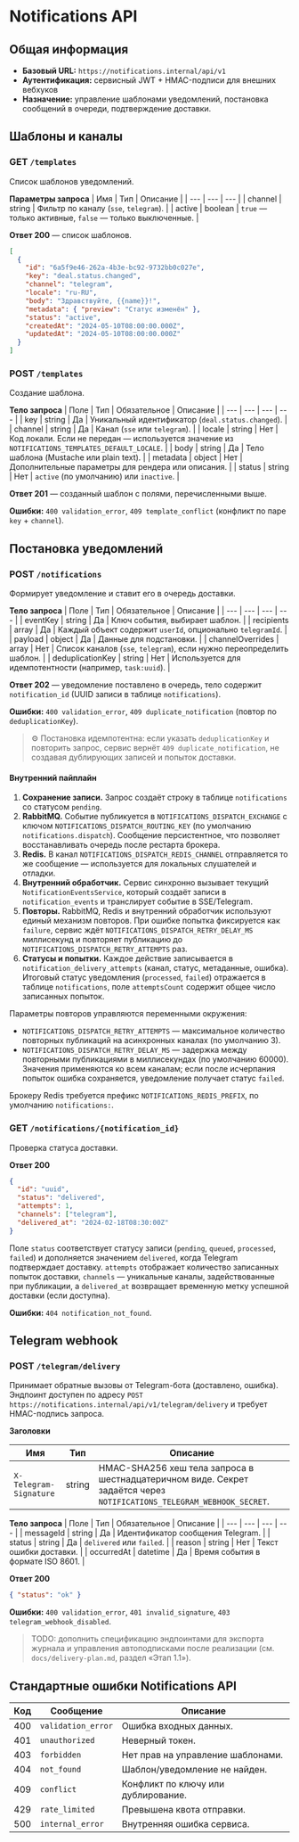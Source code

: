 # Notifications API

## Общая информация
- **Базовый URL:** `https://notifications.internal/api/v1`
- **Аутентификация:** сервисный JWT + HMAC-подписи для внешних вебхуков
- **Назначение:** управление шаблонами уведомлений, постановка сообщений в очереди, подтверждение доставки.

## Шаблоны и каналы

### GET `/templates`
Список шаблонов уведомлений.

**Параметры запроса**
| Имя | Тип | Описание |
| --- | --- | --- |
| channel | string | Фильтр по каналу (`sse`, `telegram`). |
| active | boolean | `true` — только активные, `false` — только выключенные. |

**Ответ 200** — список шаблонов.

```json
[
  {
    "id": "6a5f9e46-262a-4b3e-bc92-9732bb0c027e",
    "key": "deal.status.changed",
    "channel": "telegram",
    "locale": "ru-RU",
    "body": "Здравствуйте, {{name}}!",
    "metadata": { "preview": "Статус изменён" },
    "status": "active",
    "createdAt": "2024-05-10T08:00:00.000Z",
    "updatedAt": "2024-05-10T08:00:00.000Z"
  }
]
```

### POST `/templates`
Создание шаблона.

**Тело запроса**
| Поле | Тип | Обязательное | Описание |
| --- | --- | --- | --- |
| key | string | Да | Уникальный идентификатор (`deal.status.changed`). |
| channel | string | Да | Канал (`sse` или `telegram`). |
| locale | string | Нет | Код локали. Если не передан — используется значение из `NOTIFICATIONS_TEMPLATES_DEFAULT_LOCALE`. |
| body | string | Да | Тело шаблона (Mustache или plain text). |
| metadata | object | Нет | Дополнительные параметры для рендера или описания. |
| status | string | Нет | `active` (по умолчанию) или `inactive`. |

**Ответ 201** — созданный шаблон с полями, перечисленными выше.

**Ошибки:** `400 validation_error`, `409 template_conflict` (конфликт по паре `key` + `channel`).

## Постановка уведомлений

### POST `/notifications`
Формирует уведомление и ставит его в очередь доставки.

**Тело запроса**
| Поле | Тип | Обязательное | Описание |
| --- | --- | --- | --- |
| eventKey | string | Да | Ключ события, выбирает шаблон. |
| recipients | array<object> | Да | Каждый объект содержит `userId`, опционально `telegramId`. |
| payload | object | Да | Данные для подстановки. |
| channelOverrides | array<string> | Нет | Список каналов (`sse`, `telegram`), если нужно переопределить шаблон. |
| deduplicationKey | string | Нет | Используется для идемпотентности (например, `task:uuid`). |

**Ответ 202** — уведомление поставлено в очередь, тело содержит `notification_id` (UUID записи в таблице `notifications`).

**Ошибки:** `400 validation_error`, `409 duplicate_notification` (повтор по `deduplicationKey`).

> ⚙️ Постановка идемпотентна: если указать `deduplicationKey` и повторить запрос, сервис вернёт `409 duplicate_notification`, не создавая дублирующих записей и попыток доставки.

#### Внутренний пайплайн

1. **Сохранение записи.** Запрос создаёт строку в таблице `notifications` со статусом `pending`.
2. **RabbitMQ.** Событие публикуется в `NOTIFICATIONS_DISPATCH_EXCHANGE` с ключом `NOTIFICATIONS_DISPATCH_ROUTING_KEY` (по умолчанию `notifications.dispatch`). Сообщение персистентное, что позволяет восстанавливать очередь после рестарта брокера.
3. **Redis.** В канал `NOTIFICATIONS_DISPATCH_REDIS_CHANNEL` отправляется то же сообщение — используется для локальных слушателей и отладки.
4. **Внутренний обработчик.** Сервис синхронно вызывает текущий `NotificationEventsService`, который создаёт записи в `notification_events` и транслирует событие в SSE/Telegram.
5. **Повторы.** RabbitMQ, Redis и внутренний обработчик используют единый механизм повторов. При ошибке попытка фиксируется как `failure`, сервис ждёт `NOTIFICATIONS_DISPATCH_RETRY_DELAY_MS` миллисекунд и повторяет публикацию до `NOTIFICATIONS_DISPATCH_RETRY_ATTEMPTS` раз.
6. **Статусы и попытки.** Каждое действие записывается в `notification_delivery_attempts` (канал, статус, метаданные, ошибка). Итоговый статус уведомления (`processed`, `failed`) отражается в таблице `notifications`, поле `attemptsCount` содержит общее число записанных попыток.

Параметры повторов управляются переменными окружения:

- `NOTIFICATIONS_DISPATCH_RETRY_ATTEMPTS` — максимальное количество повторных публикаций на асинхронных каналах (по умолчанию 3).
- `NOTIFICATIONS_DISPATCH_RETRY_DELAY_MS` — задержка между повторными публикациями в миллисекундах (по умолчанию 60000). Значения применяются ко всем каналам; если после исчерпания попыток ошибка сохраняется, уведомление получает статус `failed`.

Брокеру Redis требуется префикс `NOTIFICATIONS_REDIS_PREFIX`, по умолчанию `notifications:`.

### GET `/notifications/{notification_id}`
Проверка статуса доставки.

**Ответ 200**
```json
{
  "id": "uuid",
  "status": "delivered",
  "attempts": 1,
  "channels": ["telegram"],
  "delivered_at": "2024-02-18T08:30:00Z"
}
```

Поле `status` соответствует статусу записи (`pending`, `queued`, `processed`, `failed`) и дополняется значением `delivered`,
когда Telegram подтверждает доставку. `attempts` отображает количество записанных попыток доставки, `channels` — уникальные
каналы, задействованные при публикации, а `delivered_at` возвращает временную метку успешной доставки (если доступна).

**Ошибки:** `404 notification_not_found`.

## Telegram webhook

### POST `/telegram/delivery`
Принимает обратные вызовы от Telegram-бота (доставлено, ошибка). Эндпоинт доступен по адресу
`POST https://notifications.internal/api/v1/telegram/delivery` и требует HMAC-подпись запроса.

**Заголовки**

| Имя | Тип | Описание |
| --- | --- | --- |
| `X-Telegram-Signature` | string | HMAC-SHA256 хеш тела запроса в шестнадцатеричном виде. Секрет задаётся через `NOTIFICATIONS_TELEGRAM_WEBHOOK_SECRET`. |

**Тело запроса**
| Поле | Тип | Обязательное | Описание |
| --- | --- | --- | --- |
| messageId | string | Да | Идентификатор сообщения Telegram. |
| status | string | Да | `delivered` или `failed`. |
| reason | string | Нет | Текст ошибки доставки. |
| occurredAt | datetime | Да | Время события в формате ISO 8601. |

**Ответ 200**
```json
{ "status": "ok" }
```

**Ошибки:** `400 validation_error`, `401 invalid_signature`, `403 telegram_webhook_disabled`.

> TODO: дополнить спецификацию эндпоинтами для экспорта журнала и управления автоподписками после реализации (см. `docs/delivery-plan.md`, раздел «Этап 1.1»).

## Стандартные ошибки Notifications API

| Код | Сообщение | Описание |
| --- | --- | --- |
| 400 | `validation_error` | Ошибка входных данных. |
| 401 | `unauthorized` | Неверный токен. |
| 403 | `forbidden` | Нет прав на управление шаблонами. |
| 404 | `not_found` | Шаблон/уведомление не найден. |
| 409 | `conflict` | Конфликт по ключу или дублирование. |
| 429 | `rate_limited` | Превышена квота отправки. |
| 500 | `internal_error` | Внутренняя ошибка сервиса. |
